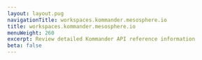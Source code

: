 ```yaml
---
layout: layout.pug
navigationTitle: workspaces.kommander.mesosphere.io
title: workspaces.kommander.mesosphere.io
menuWeight: 260
excerpt: Review detailed Kommander API reference information
beta: false
---
```

